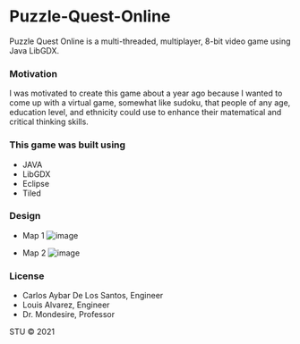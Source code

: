 # Puzzle-Quest-Online
Puzzle Quest Online is a  multi-threaded, multiplayer, 8-bit video game using Java LibGDX.

### Motivation

I was motivated to create this game about a year ago because I wanted to come up with a virtual game, somewhat like sudoku, that people of any age, education level, and ethnicity could use to enhance their matematical and critical thinking skills.

### This game was built using

* JAVA
* LibGDX
* Eclipse
* Tiled

### Design
* Map 1
![image](https://user-images.githubusercontent.com/58013489/117327746-f1196980-ae60-11eb-96aa-98ec875cb315.png)

* Map 2
![image](https://user-images.githubusercontent.com/58013489/117327825-055d6680-ae61-11eb-8477-ed82ea1a3f18.png)


### License
- Carlos Aybar De Los Santos, Engineer
- Louis Alvarez, Engineer
- Dr. Mondesire, Professor

STU ©  2021

